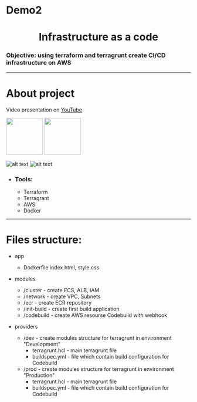 # Demo2
<h1 align="center">Infrastructure as a code</h1>
<h3><b>Objective:</b> using terraform and terragrunt create CI/CD infrastructure on AWS</h3>
<hr>
<h1>About project</h1>

Video presentation on [YouTube](https://youtu.be/44yNo4tiB7E)

<img src="https://www.digiseller.ru/preview/749315/p1_3095929_6f6ca7f8.png" width="100" height="100">    <img src="https://www.digiseller.ru/preview/749315/p1_3095929_6f6ca7f8.png" width="100" height="100">

![alt text](https://www.andreyus.com/wp-content/uploads/2019/05/terraform1.png) ![alt text](https://www.digiseller.ru/preview/749315/p1_3095929_6f6ca7f8.png)
- <h3><b>Tools:</b></h3>

    - Terraform
    - Terragrant
    - AWS
    - Docker
<hr>
<h1>Files structure:</h1>

 - app
    - Dockerfile index.html, style.css

- modules
    - /cluster - create ECS, ALB, IAM
    - /network - create VPC, Subnets
    - /ecr - create ECR repository
    - /init-build - create first build application
    - /codebuild - create AWS resourse Codebuild with webhook
- providers
    - /dev - create modules structure for terragrunt in environment "Development"
        - terragrunt.hcl - main terragrunt file
        - buildspec.yml - file which contain build configuration for Codebuild
    - /prod - create modules structure for terragrunt in environment "Production"
        - terragrunt.hcl - main terragrunt file
        - buildspec.yml - file which contain build configuration for Codebuild
        